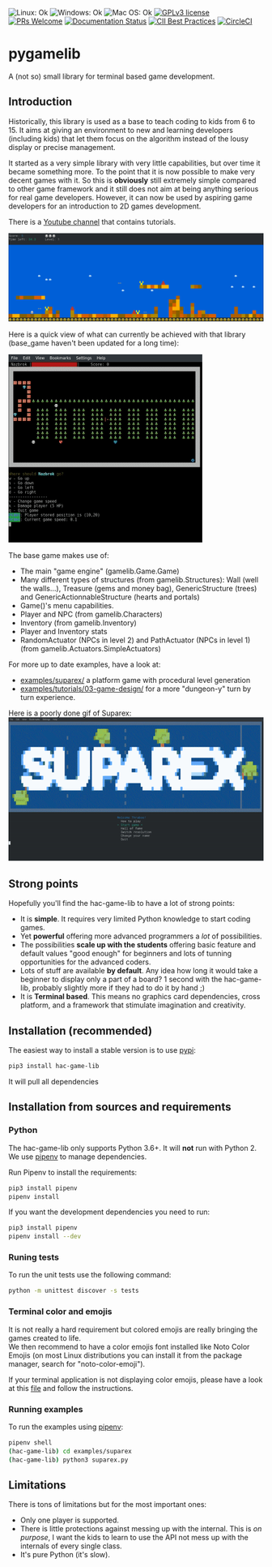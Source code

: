 ![Linux: Ok](https://img.shields.io/badge/Linux-Ok-green.svg "Linux: Ok")
![Windows: Ok](https://img.shields.io/badge/Windows-Ok-green.svg "Windows: Ok")
![Mac OS: Ok](https://img.shields.io/badge/Mac%20OS-Ok-green.svg "Mac OS: Ok")
[![GPLv3 license](https://img.shields.io/badge/License-GPLv3-blue.svg)](https://www.gnu.org/licenses/gpl-3.0.txt)
[![PRs Welcome](https://img.shields.io/badge/PRs-welcome-brightgreen.svg)](http://makeapullrequest.com)
[![Documentation Status](https://readthedocs.org/projects/hac-game-lib/badge/?version=latest)](https://hac-game-lib.readthedocs.io/en/latest/?badge=latest)
[![CII Best Practices](https://bestpractices.coreinfrastructure.org/projects/2849/badge)](https://bestpractices.coreinfrastructure.org/projects/2849)
[![CircleCI](https://circleci.com/gh/arnauddupuis/hac-game-lib.svg?style=svg)](https://circleci.com/gh/arnauddupuis/hac-game-lib)

# pygamelib
A (not so) small library for terminal based game development.

## Introduction

Historically, this library is used as a base to teach coding to kids from 6 to 15.
It aims at giving an environment to new and learning developers (including kids) that let them focus on the algorithm instead of the lousy display or precise management.

It started as a very simple library with very little capabilities, but over time it became something more. To the point that it is now possible to make very decent games with it.
So this is **obviously** still extremely simple compared to other game framework and it still does not aim at being anything serious for real game developers.
However, it can now be used by aspiring game developers for an introduction to 2D games development.

There is a [Youtube channel](https://www.youtube.com/channel/UCT_SxIlKaD6MM7JlQKelpgw) that contains tutorials.

![suparex.py screenshot](https://raw.githubusercontent.com/arnauddupuis/hac-game-lib/master/images/Screenshot_Suparex.png "suparex.py")

Here is a quick view of what can currently be achieved with that library (base_game haven't been updated for a long time):

![base_game.py animation](https://raw.githubusercontent.com/arnauddupuis/hac-game-lib/master/images/base_game.gif "base_game.py")

The base game makes use of:
* The main "game engine" (gamelib.Game.Game)
* Many different types of structures (from gamelib.Structures): Wall (well the walls...), Treasure (gems and money bag), GenericStructure (trees) and GenericActionnableStructure (hearts and portals)
* Game()'s menu capabilities.
* Player and NPC (from gamelib.Characters)
* Inventory (from gamelib.Inventory)
* Player and Inventory stats
* RandomActuator (NPCs in level 2) and PathActuator (NPCs in level 1) (from gamelib.Actuators.SimpleActuators)

For more up to date examples, have a look at:
 * [examples/suparex/](examples/suparex/) a platform game with procedural level generation
 * [examples/tutorials/03-game-design/](examples/tutorials/03-game-design/) for a more "dungeon-y" turn by turn experience.

Here is a poorly done gif of Suparex:
![Suparex animation](https://raw.githubusercontent.com/arnauddupuis/hac-game-lib/master/images/suparex-720.gif "suparex.py")

## Strong points

Hopefully you'll find the hac-game-lib to have a lot of strong points:
 * It is **simple**. It requires very limited Python knowledge to start coding games.
 * Yet **powerful** offering more advanced programmers a *lot* of possibilities.
 * The possibilities **scale up with the students** offering basic feature and default values "good enough" for beginners and lots of tunning opportunities for the advanced coders.
 * Lots of stuff are available **by default**. Any idea how long it would take a beginner to display only a part of a board? 1 second with the hac-game-lib, probably slightly more if they had to do it by hand ;)
 * It is **Terminal based**. This means no graphics card dependencies, cross platform, and a framework that stimulate imagination and creativity.

## Installation (recommended)

The easiest way to install a stable version is to use [pypi](https://pypi.org/project/hac-game-lib/):

```bash
pip3 install hac-game-lib
```

It will pull all dependencies 

## Installation from sources and requirements

### Python

The hac-game-lib only supports Python 3.6+. It will **not** run with Python 2.
We use [pipenv](https://github.com/pypa/pipenv) to manage dependencies.

Run Pipenv to install the requirements:

```bash
pip3 install pipenv
pipenv install
```

If you want the development dependencies you need to run:
```bash
pip3 install pipenv
pipenv install --dev
```

### Runing tests 

To run the unit tests use the following command:

```bash
python -m unittest discover -s tests
```

### Terminal color and emojis

It is not really a hard requirement but colored emojis are really bringing the games created to life.  
We then recommend to have a color emojis font installed like Noto Color Emojis (on most Linux distributions you can install it from the package manager, search for "noto-color-emoji").

If your terminal application is not displaying color emojis, please have a look at this [file](https://gist.github.com/IgnoredAmbience/7c99b6cf9a8b73c9312a71d1209d9bbb) and follow the instructions.

### Running examples

To run the examples using [pipenv](https://github.com/pypa/pipenv):

```bash
pipenv shell
(hac-game-lib) cd examples/suparex
(hac-game-lib) python3 suparex.py
```

## Limitations

There is tons of limitations but for the most important ones: 
* Only one player is supported.
* There is little protections against messing up with the internal. This is *on purpose*, I want the kids to learn to use the API not mess up with the internals of every single class.
* It's pure Python (it's slow).
